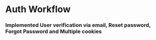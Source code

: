 # Auth Workflow

### Implemented User verification via email, Reset password, Forgot Password and Multiple cookies